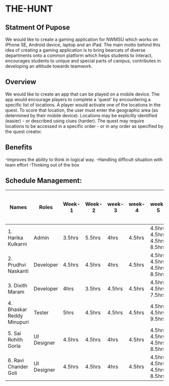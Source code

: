 # THE-HUNT

## Statment Of Pupose

We would like to create a gaming application for NWMSU which works on iPhone SE, Android device, laptop and an iPad. The main motto behind this idea of creating a gaming application is to bring bearcats of diverse departments onto a common platform which helps students to interact, encourages students to unique and special parts of campus, contributes in developing an attitude towards teamwork.

## Overview

We would like to create an app that can be played on a mobile device. The app would encourage players to complete a 'quest' by encountering a specific list of locations. A player would activate one of the locations in the quest. To score that location, the user must enter the geographic area (as determined by their mobile device). Locations may be explicitly identified (easier) - or described using clues (harder). The quest may require locations to be accessed in a specific order - or in any order as specified by the quest creator.

## Benefits
-Improves the ability to think in logical way.
-Handling difficult situation with team effort
-Thinking out of the box


## Schedule Management:

| Names | Roles | Week-1 | Week-2 | week-3 | week-4 | week-5 | week-6 | Nunber Of hours In Class | Number Of Hours OutSide Class | Total Number Of Hours |
|-----------------------|------|-------|--------|---------|----------|--------------|---------|--------|--------|--------|
|1. Harika Kulkarni | Admin | 3.5hrs| 5.5hrs | 4hrs | 4.5hrs | 4.5hrs  4.5hrs  4.5hrs  8.5hrs | 13hrs |
|2. Prudhvi Naskanti | Developer | 4.5hrs | 4.5hrs | 4hrs | 4.5hrs | 4.5hrs  4.5hrs  4.5hrs  8.5hrs | 13hrs |
|3. Dixith Maram | Developer | 4hrs | 3.5hrs | 4.5hrs | 4.5hrs | 4.5hrs  4.5hrs  7.5hrs | 12hrs |
|4. Bhaskar Reddy Minupuri | Tester | 5hrs | 4.5hrs | 4.5hrs | 4.5hrs | 4.5hrs  4.5hrs  9.5hrs | 14hrs |
|5. Sai Rohith Gorla  | UI Designer | 4.5hrs | 4.5hrs | 4hrs | 4.5hrs | 4.5hrs  4.5hrs  4.5hrs  8.5hrs | 13hrs |
|6. Ravi Chander Goli  | UI Designer | 4.5hrs | 4.5hrs | 4hrs | 4.5hrs | 4.5hrs  4.5hrs  4.5hrs  8.5hrs | 13hrs |

